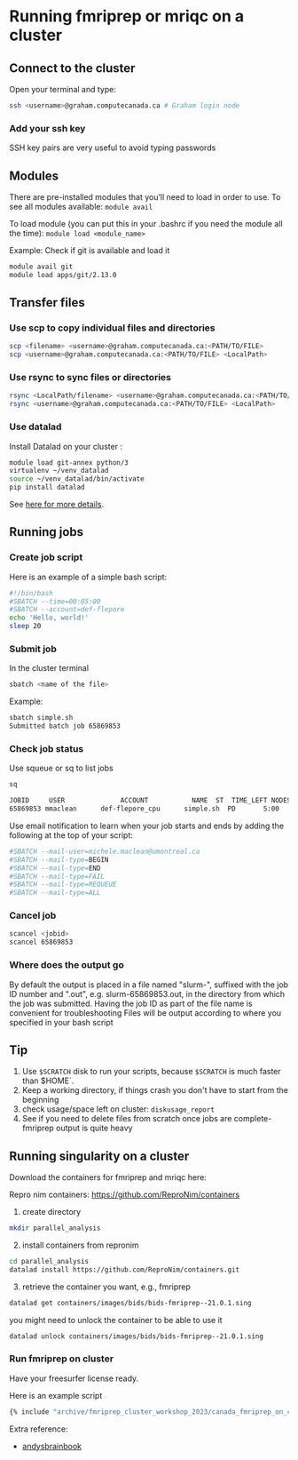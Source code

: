 # Running fmriprep or mriqc on a cluster

## Connect to the cluster

Open your terminal and type:

```bash
ssh <username>@graham.computecanada.ca # Graham login node
```

### Add your ssh key

SSH key pairs are very useful to avoid typing passwords

## Modules

There are pre-installed modules that you’ll need to load in order to use. To see
all modules available: `module avail`

To load module (you can put this in your .bashrc if you need the module all the
time): `module load <module_name>`

Example: Check if git is available and load it

```bash
module avail git
module load apps/git/2.13.0
```

## Transfer files

### Use scp to copy individual files and directories

```bash
scp <filename> <username>@graham.computecanada.ca:<PATH/TO/FILE>
scp <username>@graham.computecanada.ca:<PATH/TO/FILE> <LocalPath>
```

### Use rsync to sync files or directories

```bash
rsync <LocalPath/filename> <username>@graham.computecanada.ca:<PATH/TO/FILE>
rsync <username>@graham.computecanada.ca:<PATH/TO/FILE> <LocalPath>
```

### Use datalad

Install Datalad on your cluster :

```bash
module load git-annex python/3
virtualenv ~/venv_datalad
source ~/venv_datalad/bin/activate
pip install datalad
```

See
[here for more details](https://cbs-discourse.uwo.ca/t/installing-datalad-on-compute-canada/23?fbclid=IwAR0cCi1HeA5uU0eHGmR9tdwlbtElpDAcdONRK5cPtPVo5g8RKAg_Iv37Kxo).

## Running jobs

### Create job script

Here is an example of a simple bash script:

```bash
#!/bin/bash
#SBATCH --time=00:05:00
#SBATCH --account=def-flepore
echo 'Hello, world!'
sleep 20
```

### Submit job

In the cluster terminal

```bash
sbatch <name of the file>
```

Example:

```bash
sbatch simple.sh
Submitted batch job 65869853
```

### Check job status

Use squeue or sq to list jobs

```bash
sq

JOBID     USER              ACCOUNT           NAME  ST  TIME_LEFT NODES CPUS TRES_PER_N MIN_MEM NODELIST (REASON)
65869853 mmaclean      def-flepore_cpu      simple.sh  PD       5:00     1    1        N/A    256M  (Priority)
```

Use email notification to learn when your job starts and ends by adding the
following at the top of your script:

```bash
#SBATCH --mail-user=michele.maclean@umontreal.ca
#SBATCH --mail-type=BEGIN
#SBATCH --mail-type=END
#SBATCH --mail-type=FAIL
#SBATCH --mail-type=REQUEUE
#SBATCH --mail-type=ALL
```

### Cancel job

```bash
scancel <jobid>
scancel 65869853
```

### Where does the output go

By default the output is placed in a file named "slurm-", suffixed with the job
ID number and ".out", e.g. slurm-65869853.out, in the directory from which the
job was submitted. Having the job ID as part of the file name is convenient for
troubleshooting Files will be output according to where you specified in your
bash script

## Tip

1. Use `$SCRATCH` disk to run your scripts, because `$SCRATCH` is much faster
   than $HOME`.
1. Keep a working directory, if things crash you don't have to start from the
   beginning
1. check usage/space left on cluster: `diskusage_report`
1. See if you need to delete files from scratch once jobs are complete- fmriprep
   output is quite heavy

## Running singularity on a cluster

Download the containers for fmriprep and mriqc here:

Repro nim containers: https://github.com/ReproNim/containers

1. create directory

```bash
mkdir parallel_analysis
```

2. install containers from repronim

```bash
cd parallel_analysis
datalad install https://github.com/ReproNim/containers.git
```

3. retrieve the container you want, e.g., fmriprep

```bash
datalad get containers/images/bids/bids-fmriprep--21.0.1.sing
```

you might need to unlock the container to be able to use it

```bash
datalad unlock containers/images/bids/bids-fmriprep--21.0.1.sing
```

### Run fmriprep on cluster

Have your freesurfer license ready.

Here is an example script

```bash
{% include "archive/fmriprep_cluster_workshop_2023/canada_fmriprep_on_cluster.sh" %}
```

Extra reference:

- [andysbrainbook](https://andysbrainbook.readthedocs.io/en/latest/OpenScience/OS/fMRIPrep_Demo_2_RunningAnalysis.html?fbclid=IwAR01abjWmu5c3I19maqWTYUeu8rhR7S1RqJ7VZKliWUfEYOc6kK9ijwkXLk#running-singularity-on-a-supercomputing-cluster)
